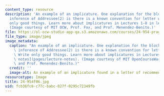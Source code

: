 ```yaml
---
content_type: resource
description: 'An example of an implicature. One explanation for the blocking of the
  inference of Addressee(2) is there is a known convention for letter writing: Write
  only good things. Learn more about implicatures in Lectures 1-8 in lecture notes.
  (Image courtesy of MIT OCW, Prof. Fox, and Prof. Menendez-Benito.)'
file: https://ol-ocw-studio-app-qa.s3.amazonaws.com/courses/24-954-pragmatics-in-linguistic-theory-fall-2006/fcb36fc6c77cbabc027f0295c72349fb_24-954f06.jpg
file_type: image/jpeg
image_metadata:
  caption: "An example of an implicature. One explanation for the blocking of the\
    \ inference of Addressee(2) is there is a known convention for letter writing:\
    \ Write only good things. Learn more about implicatures in Lectures 1-8 in\_[lecture\
    \ notes](pages/lecture-notes). (Image courtesy of MIT OpenCourseWare, Prof. Fox,\
    \ and Prof. Menendez-Benito.)"
  credit: ''
  image-alt: An example of an implicature found in a letter of recommendation.
resourcetype: Image
title: 24-954f06.jpg
uid: fcb36fc6-c77c-babc-027f-0295c72349fb
---
```

